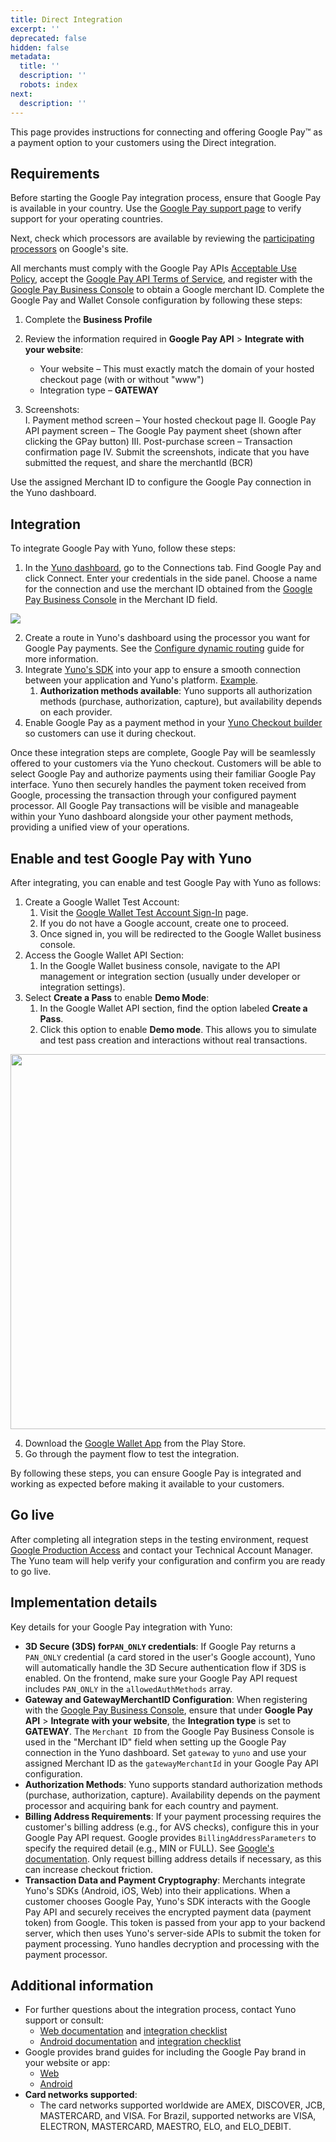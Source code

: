 ```yaml
---
title: Direct Integration
excerpt: ''
deprecated: false
hidden: false
metadata:
  title: ''
  description: ''
  robots: index
next:
  description: ''
---
```

This page provides instructions for connecting and offering Google Pay™ as a payment option to your customers using the Direct integration.

## Requirements

Before starting the Google Pay integration process, ensure that Google Pay is available in your country. Use the [Google Pay support page](https://support.google.com/googlepay/answer/12429287?hl=en) to verify support for your operating countries.

Next, check which processors are available by reviewing the [participating processors](https://developers.google.com/pay/api/) on Google's site.

All merchants must comply with the Google Pay APIs [Acceptable Use Policy](https://payments.developers.google.com/terms/aup), accept the [Google Pay API Terms of Service](https://payments.developers.google.com/terms/sellertos), and register with the [Google Pay Business Console](https://pay.google.com/business/console) to obtain a Google merchant ID. Complete the Google Pay and Wallet Console configuration by following these steps:

1. Complete the **Business Profile**

2. Review the information required in **Google Pay API** > **Integrate with your website**:
   * Your website – This must exactly match the domain of your hosted checkout page (with or without "www")
   * Integration type – **GATEWAY**

3. Screenshots:\
   I. Payment method screen – Your hosted checkout page
   II. Google Pay API payment screen – The Google Pay payment sheet (shown after clicking the GPay button)
   III. Post-purchase screen – Transaction confirmation page
   IV. Submit the screenshots, indicate that you have submitted the request, and share the merchantId (BCR)

Use the assigned Merchant ID to configure the Google Pay connection in the Yuno dashboard.

## Integration

To integrate Google Pay with Yuno, follow these steps:

1. In the [Yuno dashboard](https://dashboard.y.uno/), go to the Connections tab. Find Google Pay and click Connect. Enter your credentials in the side panel. Choose a name for the connection and use the merchant ID obtained from the [Google Pay Business Console](https://pay.google.com/business/console) in the Merchant ID field.

<Image align="center" src="https://files.readme.io/2fee3d1-google-pay1.png" />

2. Create a route in Yuno's dashboard using the processor you want for Google Pay payments. See the [Configure dynamic routing](ref:configure-dynamic-routing) guide for more information.
3. Integrate [Yuno's SDK](https://docs.y.uno/docs/android-sdk-integrations) into your app to ensure a smooth connection between your application and Yuno's platform. [Example](https://github.com/yuno-payments/yuno-sdk-android).
   1. **Authorization methods available**: Yuno supports all authorization methods (purchase, authorization, capture), but availability depends on each provider.
4. Enable Google Pay as a payment method in your [Yuno Checkout builder](https://docs.y.uno/docs/checkout-builder) so customers can use it during checkout.

Once these integration steps are complete, Google Pay will be seamlessly offered to your customers via the Yuno checkout. Customers will be able to select Google Pay and authorize payments using their familiar Google Pay interface. Yuno then securely handles the payment token received from Google, processing the transaction through your configured payment processor. All Google Pay transactions will be visible and manageable within your Yuno dashboard alongside your other payment methods, providing a unified view of your operations.

## Enable and test Google Pay with Yuno

After integrating, you can enable and test Google Pay with Yuno as follows:

1. Create a Google Wallet Test Account:
   1. Visit the [Google Wallet Test Account Sign-In](https://accounts.google.com/InteractiveLogin/signinchooser?continue=https%3A%2F%2Fpay.google.com%2Fbusiness%2Fconsole%2F\&followup=https%3A%2F%2Fpay.google.com%2Fbusiness%2Fconsole%2F\&osid=1\&passive=1209600\&ifkv=AeDOFXjl_LLJZyuykU06uleha4p7uSXJNnLCv_n2jshX6QVJYCy9AKq3K28mIfpgyfS2NDHfimnAFg\&flowName=GlifWebSignIn\&flowEntry=ServiceLogin) page.
   2. If you do not have a Google account, create one to proceed.
   3. Once signed in, you will be redirected to the Google Wallet business console.
2. Access the Google Wallet API Section:
   1. In the Google Wallet business console, navigate to the API management or integration section (usually under developer or integration settings).
3. Select **Create a Pass** to enable **Demo Mode**:
   1. In the Google Wallet API section, find the option labeled **Create a Pass**.
   2. Click this option to enable **Demo mode**. This allows you to simulate and test pass creation and interactions without real transactions.

<Image align="center" width="600px" src="https://files.readme.io/fbc51b7-6847ef9-demo_mode.png" />

4. Download the [Google Wallet App](https://play.google.com/store/apps/details?id=com.google.android.apps.walletnfcrel\&hl=en\&gl=US) from the Play Store.
5. Go through the payment flow to test the integration.

By following these steps, you can ensure Google Pay is integrated and working as expected before making it available to your customers.

## Go live

After completing all integration steps in the testing environment, request [Google Production Access](https://developers.google.com/pay/api/web/guides/test-and-deploy/request-prod-access) and contact your Technical Account Manager. The Yuno team will help verify your configuration and confirm you are ready to go live.

## Implementation details

Key details for your Google Pay integration with Yuno:

* **3D Secure (3DS) for`PAN_ONLY` credentials**: If Google Pay returns a `PAN_ONLY` credential (a card stored in the user's Google account), Yuno will automatically handle the 3D Secure authentication flow if 3DS is enabled. On the frontend, make sure your Google Pay API request includes `PAN_ONLY` in the `allowedAuthMethods` array.
* **Gateway and GatewayMerchantID Configuration**: When registering with the [Google Pay Business Console](https://pay.google.com/business/console), ensure that under **Google Pay API** > **Integrate with your website**, the **Integration type** is set to **GATEWAY**. The `Merchant ID` from the Google Pay Business Console is used in the "Merchant ID" field when setting up the Google Pay connection in the Yuno dashboard. Set `gateway` to `yuno` and use your assigned Merchant ID as the `gatewayMerchantId` in your Google Pay API configuration.
* **Authorization Methods**: Yuno supports standard authorization methods (purchase, authorization, capture). Availability depends on the payment processor and acquiring bank for each country and payment.
* **Billing Address Requirements**: If your payment processing requires the customer's billing address (e.g., for AVS checks), configure this in your Google Pay API request. Google provides `BillingAddressParameters` to specify the required detail (e.g., MIN or FULL). See [Google's documentation](https://developers.google.com/pay/api/web/reference/request-objects#BillingAddressParameters). Only request billing address details if necessary, as this can increase checkout friction.
* **Transaction Data and Payment Cryptography**: Merchants integrate Yuno's SDKs (Android, iOS, Web) into their applications. When a customer chooses Google Pay, Yuno's SDK interacts with the Google Pay API and securely receives the encrypted payment data (payment token) from Google. This token is passed from your app to your backend server, which then uses Yuno's server-side APIs to submit the token for payment processing. Yuno handles decryption and processing with the payment processor.

## Additional information

* For further questions about the integration process, contact Yuno support or consult:
  * [Web documentation](https://developers.google.com/pay/api/web/guides/setup) and [integration checklist](https://developers.google.com/pay/api/web/guides/test-and-deploy/integration-checklist)
  * [Android documentation](https://developers.google.com/pay/api/android/overview) and [integration checklist](https://developers.google.com/pay/api/android/guides/test-and-deploy/integration-checklist)
* Google provides brand guides for including the Google Pay brand in your website or app:
  * [Web](https://developers.google.com/pay/api/web/guides/brand-guidelines)
  * [Android](https://developers.google.com/pay/api/android/guides/brand-guidelines)
* **Card networks supported**:
  * The card networks supported worldwide are AMEX, DISCOVER, JCB, MASTERCARD, and VISA. For Brazil, supported networks are VISA, ELECTRON, MASTERCARD, MAESTRO, ELO, and ELO\_DEBIT.
